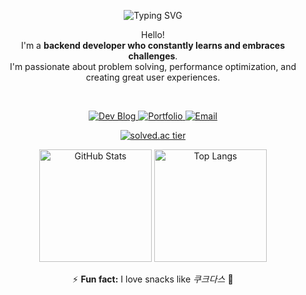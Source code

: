 <p align="center">
  <img src="https://readme-typing-svg.demolab.com?font=JetBrains+Mono&size=24&pause=1000&color=FF6347&bg=000000&center=true&vCenter=true&width=435&lines=Hello%2C+I+am+Yun!" alt="Typing SVG" />
</p>

<p align="center">
  Hello! <br />
  I'm a <strong>backend developer who constantly learns and embraces challenges</strong>. <br />
  I'm passionate about problem solving, performance optimization, and creating great user experiences.
</p>

<br />

<p align="center">
  <a href="https://yun000.tistory.com/">
    <img src="https://img.shields.io/badge/Dev_Blog-FF5722?style=flat-square&logo=tistory&logoColor=white" alt="Dev Blog"/>
  </a>
  <a href="https://github.com/can378">
    <img src="https://img.shields.io/badge/Portfolio-181717?style=flat-square&logo=github&logoColor=white" alt="Portfolio"/>
  </a>
  <a href="mailto:yunji378mm@naver.com">
    <img src="https://img.shields.io/badge/Email-0078D4?style=flat-square&logo=maildotru&logoColor=white" alt="Email"/>
  </a>
</p>



<p align="center">
  <a href="https://solved.ac/yunji378mm">
    <img src="http://mazassumnida.wtf/api/generate_badge?boj=yunji378mm" alt="solved.ac tier" />
  </a>
</p>

<p align="center">
  <img src="https://github-readme-stats.vercel.app/api?username=can378&show_icons=true&theme=tokyonight" alt="GitHub Stats" height="180"/>
  <img src="https://github-readme-stats.vercel.app/api/top-langs/?username=can378&hide=Jupyter%20Notebook&layout=compact&theme=tokyonight" alt="Top Langs" height="180"/>
</p>

<p align="center">
  ⚡ <strong>Fun fact:</strong> I love snacks like <i>쿠크다스</i> 🍪
</p>


